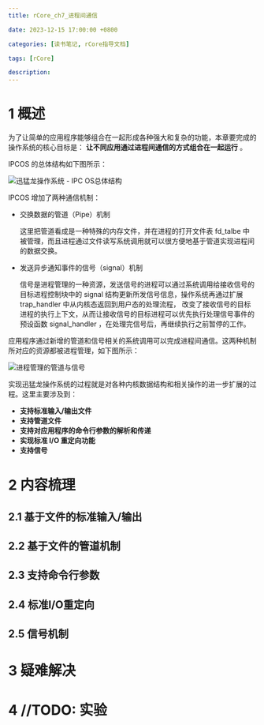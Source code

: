```yaml
---
title: rCore_ch7_进程间通信

date: 2023-12-15 17:00:00 +0800

categories: [读书笔记, rCore指导文档]

tags: [rCore]

description: 
---
```


# 1 概述

为了让简单的应用程序能够组合在一起形成各种强大和复杂的功能，本章要完成的操作系统的核心目标是： **让不同应用通过进程间通信的方式组合在一起运行** 。

IPCOS 的总体结构如下图所示：

![迅猛龙操作系统 - IPC OS总体结构](https://rcore-os.cn/rCore-Tutorial-Book-v3/_images/ipc-os-detail-2.png)

IPCOS 增加了两种通信机制：

* 交换数据的管道（Pipe）机制

  这里把管道看成是一种特殊的内存文件，并在进程的打开文件表 fd_talbe 中被管理，而且进程通过文件读写系统调用就可以很方便地基于管道实现进程间的数据交换。

* 发送异步通知事件的信号（signal）机制

  信号是进程管理的一种资源，发送信号的进程可以通过系统调用给接收信号的目标进程控制块中的 signal 结构更新所发信号信息，操作系统再通过扩展 trap_handler 中从内核态返回到用户态的处理流程， 改变了接收信号的目标进程的执行上下文，从而让接收信号的目标进程可以优先执行处理信号事件的预设函数 signal_handler ，在处理完信号后，再继续执行之前暂停的工作。

应用程序通过新增的管道和信号相关的系统调用可以完成进程间通信。这两种机制所对应的资源都被进程管理，如下图所示：

![进程管理的管道与信号](https://rcore-os.cn/rCore-Tutorial-Book-v3/_images/tcb-ipc-standard-file.png)

实现迅猛龙操作系统的过程就是对各种内核数据结构和相关操作的进一步扩展的过程。这里主要涉及到：

- **支持标准输入/输出文件**
- **支持管道文件**
- **支持对应用程序的命令行参数的解析和传递**
- **实现标准 I/O 重定向功能**
- **支持信号**

# 2 内容梳理

## 2.1 基于文件的标准输入/输出



## 2.2 基于文件的管道机制



## 2.3 支持命令行参数



## 2.4 标准I/O重定向



## 2.5 信号机制



# 3 疑难解决

# 4 //TODO: 实验
